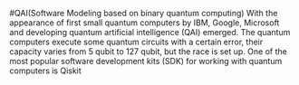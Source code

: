 #QAI(Software Modeling based on binary quantum computing) 
With the appearance of first small quantum computers by IBM, Google, Microsoft and developing quantum artificial intelligence (QAI) emerged. The quantum computers execute some quantum circuits with a certain error, their capacity varies from 5 qubit to 127 qubit, but the race is set up. One of the most popular software development kits (SDK) for working with quantum computers is Qiskit